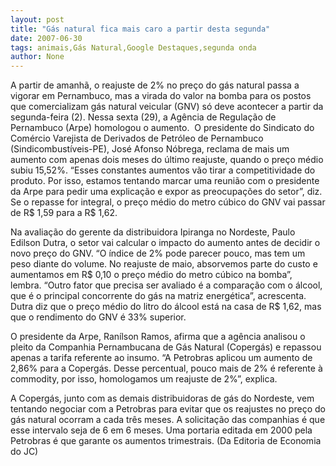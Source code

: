 ```yaml
---
layout: post
title: "Gás natural fica mais caro a partir desta segunda"
date: 2007-06-30
tags: animais,Gás Natural,Google Destaques,segunda onda
author: None
---
```

A partir de amanh&atilde;, o reajuste de 2% no pre&ccedil;o do g&aacute;s natural passa a vigorar em Pernambuco, mas a virada do valor na bomba para os postos que comercializam g&aacute;s natural veicular (GNV) s&oacute; deve acontecer a partir da segunda-feira (2). Nessa sexta (29), a Ag&ecirc;ncia de Regula&ccedil;&atilde;o de Pernambuco (Arpe) homologou o aumento.&nbsp;
O presidente do Sindicato do Com&eacute;rcio Varejista de Derivados de Petr&oacute;leo de Pernambuco (Sindicombust&iacute;veis-PE), Jos&eacute; Afonso N&oacute;brega, reclama de mais um aumento com apenas dois meses do &uacute;ltimo reajuste, quando o pre&ccedil;o m&eacute;dio subiu 15,52%. &ldquo;Esses constantes aumentos v&atilde;o tirar a competitividade do produto. Por isso, estamos tentando marcar uma reuni&atilde;o com o presidente da Arpe para pedir uma explica&ccedil;&atilde;o e expor as preocupa&ccedil;&otilde;es do setor&rdquo;, diz. Se o repasse for integral, o pre&ccedil;o m&eacute;dio do metro c&uacute;bico do GNV vai passar de R$ 1,59 para a R$ 1,62. 

Na avalia&ccedil;&atilde;o do gerente da distribuidora Ipiranga no Nordeste, Paulo Edilson Dutra,&nbsp;o setor vai calcular o impacto do aumento antes de decidir o novo pre&ccedil;o do GNV. &ldquo;O &iacute;ndice de 2% pode parecer pouco, mas tem um peso diante do volume. No reajuste de maio, absorvemos parte do custo e aumentamos em R$ 0,10 o pre&ccedil;o m&eacute;dio do metro c&uacute;bico na bomba&rdquo;, lembra. &ldquo;Outro fator que precisa ser avaliado &eacute; a compara&ccedil;&atilde;o com o &aacute;lcool, que &eacute; o principal concorrente do g&aacute;s na matriz energ&eacute;tica&rdquo;, acrescenta. Dutra diz que o pre&ccedil;o m&eacute;dio do litro do &aacute;lcool est&aacute; na casa de R$ 1,62, mas que o rendimento do GNV &eacute; 33% superior. 

O presidente da Arpe, Ran&iacute;lson Ramos, afirma que a ag&ecirc;ncia analisou o pleito da Companhia Pernambucana de G&aacute;s Natural (Coperg&aacute;s) e repassou apenas a tarifa referente ao insumo. &ldquo;A Petrobras aplicou um aumento de 2,86% para a Coperg&aacute;s. Desse percentual, pouco mais de 2% &eacute; referente &agrave; commodity, por isso, homologamos um reajuste de 2%&rdquo;, explica. 

A Coperg&aacute;s, junto com as demais distribuidoras de g&aacute;s do Nordeste, vem tentando negociar com a Petrobras para evitar que os reajustes no pre&ccedil;o do g&aacute;s natural ocorram a cada tr&ecirc;s meses. A solicita&ccedil;&atilde;o das companhias &eacute; que esse intervalo seja de 6 em 6 meses. Uma portaria editada em 2000 pela Petrobras &eacute; que garante os aumentos trimestrais. 
(Da Editoria de Economia do JC) 